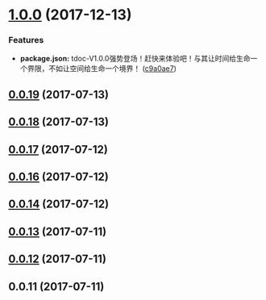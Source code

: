 <a name="1.0.0"></a>
# [1.0.0](https://github.com/iuap-design/tdoc/compare/v0.0.19...v1.0.0) (2017-12-13)


### Features

* **package.json:** tdoc-V1.0.0强势登场！赶快来体验吧！与其让时间给生命一个界限，不如让空间给生命一个境界！ ([c9a0ae7](https://github.com/iuap-design/tdoc/commit/c9a0ae7))



<a name="0.0.19"></a>
## [0.0.19](https://github.com/iuap-design/tdoc/compare/v0.0.18...v0.0.19) (2017-07-13)



<a name="0.0.18"></a>
## [0.0.18](https://github.com/iuap-design/tdoc/compare/v0.0.17...v0.0.18) (2017-07-13)



<a name="0.0.17"></a>
## [0.0.17](https://github.com/iuap-design/tdoc/compare/v0.0.16...v0.0.17) (2017-07-12)



<a name="0.0.16"></a>
## [0.0.16](https://github.com/iuap-design/tdoc/compare/v0.0.14...v0.0.16) (2017-07-12)



<a name="0.0.14"></a>
## [0.0.14](https://github.com/iuap-design/tdoc/compare/v0.0.13...v0.0.14) (2017-07-12)



<a name="0.0.13"></a>
## [0.0.13](https://github.com/iuap-design/tdoc/compare/v0.0.12...v0.0.13) (2017-07-11)



<a name="0.0.12"></a>
## [0.0.12](https://github.com/iuap-design/tdoc/compare/v0.0.11...v0.0.12) (2017-07-11)



<a name="0.0.11"></a>
## 0.0.11 (2017-07-11)



